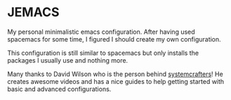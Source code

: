# JEMACS

My personal minimalistic emacs configuration.
After having used spacemacs for some time, I figured I should create my own configuration.

This configuration is still similar to spacemacs but only installs the packages I usually use and nothing more.

Many thanks to David Wilson who is the person behind [systemcrafters](https://systemcrafters.net)! 
He creates awesome videos and has a nice guides to help getting started with basic and advanced configurations.
